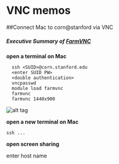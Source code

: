 # VNC memos

##Connect Mac to corn@stanford via VNC


##### Executive Summary of [FarmVNC](https://web.stanford.edu/group/farmshare/cgi-bin/wiki/index.php/FarmVNC)

**open a terminal on Mac** 
```
  ssh <SUID>@corn.stanford.edu
  <enter SUID PW>
  <double authentication>
  vncpasswd
  module load farmvnc
  farmvnc
  farmvnc 1440x900
```

![alt tag]()

**open a new terminal on Mac**

```
ssh ...
```

**open screen sharing**

enter host name
